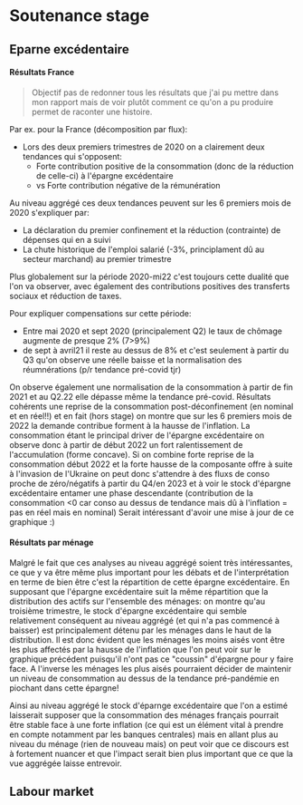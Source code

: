 # Soutenance stage

## Eparne excédentaire

#### Résultats France

> Objectif pas de redonner tous les résultats que j'ai pu mettre dans mon rapport mais de voir plutôt comment ce qu'on a pu produire permet de raconter une histoire.

Par ex. pour la France (décomposition par flux):

- Lors des deux premiers trimestres de 2020 on a clairement deux tendances qui s'opposent:
  - Forte contribution positive de la consommation (donc de la réduction de celle-ci) à l'épargne excédentaire
  - vs Forte contribution négative de la rémunération

Au niveau aggrégé ces deux tendances peuvent sur les 6 premiers mois de 2020 s'expliquer par:

- La déclaration du premier confinement et la réduction (contrainte) de dépenses qui en a suivi
- La chute historique de l'emploi salarié (-3%, principlament dû au secteur marchand) au premier trimestre

Plus globalement sur la période 2020-mi22 c'est toujours cette dualité que l'on va observer, avec également des contributions positives des transferts sociaux et réduction de taxes.

Pour expliquer compensations sur cette période:

- Entre mai 2020 et sept 2020 (principalement Q2) le taux de chômage augmente de presque 2% (7>9%)
- de sept à avril21 il reste au dessus de 8% et c'est seulement à partir du Q3 qu'on observe une réelle baisse et la normalisation des réumnérations (p/r tendance pré-covid tjr)

On observe également une normalisation de la consommation à partir de fin 2021 et au Q2.22 elle dépasse même la tendance pré-covid.
Résultats cohérents une reprise de la consommation post-déconfinement (en nominal et en réel!!) et en fait (hors stage) on montre que sur les 6 premiers mois de 2022 la demande contribue forment à la hausse de l'inflation.
La consommation étant le principal driver de l'épargne excédentaire on observe donc à partir de début 2022 un fort ralentissement de l'accumulation (forme concave).
Si on combine forte reprise de la consommation début 2022 et la forte hausse de la composante offre à suite à l'invasion de l'Ukraine on peut donc s'attendre à des fluxs de conso proche de zéro/négatifs à partir du Q4/en 2023 et à voir le stock d'épargne excédentaire entamer une phase descendante (contribution de la consommation <0 car conso au dessus de tendance mais dû à l'inflation = pas en réel mais en nominal)
Serait intéressant d'avoir une mise à jour de ce graphique :)

#### Résultats par ménage

Malgré le fait que ces analyses au niveau aggrégé soient très intéressantes, ce que y va être même plus important pour les débats et de l'interprétation en terme de bien être c'est la répartition de cette épargne excédentaire.
En supposant que l'épargne excédentaire suit la même répartition que la distribution des actifs sur l'ensemble des ménages: on montre qu'au troisième trimestre, le stock d'épargne excédentaire qui semble relativement conséquent au niveau aggrégé (et qui n'a pas commencé à baisser) est principalement détenu par les ménages dans le haut de la distribution.
Il est donc évident que les ménages les moins aisés vont être les plus affectés par la hausse de l'inflation que l'on peut voir sur le graphique précédent puisqu'il n'ont pas ce "coussin" d'épargne pour y faire face. A l'inverse les ménages les plus aisés pourraient décider de maintenir un niveau de consommation au dessus de la tendance pré-pandémie en piochant dans cette épargne!

Ainsi au niveau aggrégé le stock d'éparnge excédentaire que l'on a estimé laisserait supposer que la consommation des ménages français pourrait être stable face à une forte inflation (ce qui est un élément vital à prendre en compte notamment par les banques centrales) mais en allant plus au niveau du ménage (rien de nouveau mais) on peut voir que ce discours est à fortement nuancer et que l'impact serait bien plus important que ce que la vue aggrégée laisse entrevoir.

## Labour market
